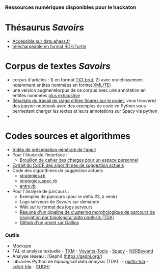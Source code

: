 ### Ressources numériques disponibles pour le hackaton

# Thésaurus *Savoirs* 
   - [Accéssible sur datu.ehess.fr](https://datu.ehess.fr/savoirs/fr/)
   - [téléchargéable en format RDF/Turtle](https://datu.ehess.fr/rest/v1/savoirs/data?format=text/turtle) 
  
# Corpus de textes *Savoirs*
  - corpus d'articles : 1) en format [TXT brut](xxx), 2) avec enrichissement notamment entités nommées en format [XML/TEI](xxx)
  - une version augmentéorpus de ce corpus avec une annotation en entités nommées [plus exhaustive](xxx)
  - [Résultats du travail de stage d'Alex Soares sur le projet](https://github.com/PSIG-EHESS/SavoirsEN), vous trouverez des jupyter notebook avec des exemples de code en Python vous permettant charger les textes et leurs annotations sur Spacy via python
  -  
  
# Codes sources et algorithmes
  - [Vidéo de présentation générale de l'appli](https://drive.protonmail.com/urls/MVADPDEESC#Hl4evDhz3rwQ)
  - Pour l'étude de l'interface :
      - [Brouillon de cahier des charges pour un espace personnel](https://github.com/PSIG-EHESS/HackathonSavoirs/blob/main/CdCF_Savoirs_espaceperso.pdf)
  - [Extrait du CdCF des algorithmes de suggestion actuels](https://github.com/PSIG-EHESS/HackathonSavoirs/blob/main/CdCF_suggestion.pdf)
  - Code des algorithmes de suggestion actuels
      - [strategies.rb](https://github.com/PSIG-EHESS/HackathonSavoirs/blob/main/strategies.rb)
      - [strategies_spec.rb](https://github.com/PSIG-EHESS/HackathonSavoirs/blob/main/strategies_spec.rb)
      - [entry.rb](https://github.com/PSIG-EHESS/HackathonSavoirs/blob/main/entry.rb)
  - Pour l'analyse de parcours :
      - Exemples de parcours (pour le défis #3, à venir)
      - Logs serveurs de *Savoirs* sur demande
      - [Wiki sur le format des logs serveurs](https://gitlab.com/ehess/savoirs/-/wikis/références/Api)
      - [Résumé d'un pipeline de clustering morphologique de parcours de navigation par *topological data analysis* (TDA)](https://github.com/PSIG-EHESS/HackathonSavoirs/blob/main/Overview%20of%20TDA%20Pipeline%20for%20Path%20Clustering.pdf)
      - [Github d'un projet sur Gallica](https://github.com/LHST-EPFL/TDA-Gallica)


### Outils 
- Mockups
- TAL et analyse textuelle
      - [TXM](http://textometrie.ens-lyon.fr/?lang=en)
      - [Voyants-Tools](https://voyant-tools.org/)
      - [Spacy](https://spacy.io/)
      - [NERBeyond](http://nerbeyond.jerteh.rs/)
- Analyse réseau : [Gephi] (https://gephi.org/)
- Librairies Python de *topological data analysis* (TDA) :
      - [giotto-tda](https://github.com/giotto-ai/giotto-tda)
      - [scikit-tda](https://github.com/scikit-tda/scikit-tda)
      - [GUDHI](https://gudhi.inria.fr)

